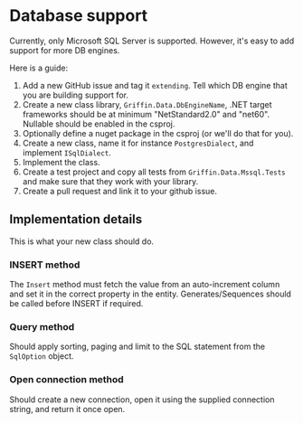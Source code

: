 Database support
================

Currently, only Microsoft SQL Server is supported. However, it's easy to add support for more DB engines.

Here is a guide:

1. Add a new GitHub issue and tag it `extending`. Tell which DB engine that you are building support for. 
2. Create a new class library, `Griffin.Data.DbEngineName`, .NET target frameworks should be at minimum "NetStandard2.0" and "net60". Nullable should be enabled in the csproj.
3. Optionally define a nuget package in the csproj (or we'll do that for you).
4. Create a new class, name it for instance `PostgresDialect`, and implement `ISqlDialect`.
5. Implement the class.
6. Create a test project and copy all tests from `Griffin.Data.Mssql.Tests` and make sure that they work with your library.
7. Create a pull request and link it to your github issue.

## Implementation details

This is what your new class should do.

### INSERT method

The `Insert` method must fetch the value from an auto-increment column and set it in the correct property in the entity.
Generates/Sequences should be called before INSERT if required.

### Query method

Should apply sorting, paging and limit to the SQL statement from the `SqlOption` object.

### Open connection method

Should create a new connection, open it using the supplied connection string, and return it once open.

